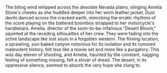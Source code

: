 The biting wind whipped across the desolate Nevada plains, stinging Amelia Stone's cheeks as she huddled deeper into her worn leather jacket.  Dust devils danced across the cracked earth, mimicking the erratic rhythms of the score playing on the battered boombox strapped to her motorcycle's handlebars.  Amelia, director of the soon-to-be-infamous "Desert Bloom," squinted at the receding silhouettes of her crew.  They were fading into the ochre landscape like lost souls in a forgotten western.  The filming location, a sprawling, sun-baked canyon notorious for its isolation and its rumored malevolent history, felt less like a movie set and more like a purgatory.  This was day eleven of shooting, and Amelia, haunted by the constant, nagging feeling of something missing, felt a shiver of dread. The desert, in its oppressive silence, seemed to absorb the very hope she clung to.
